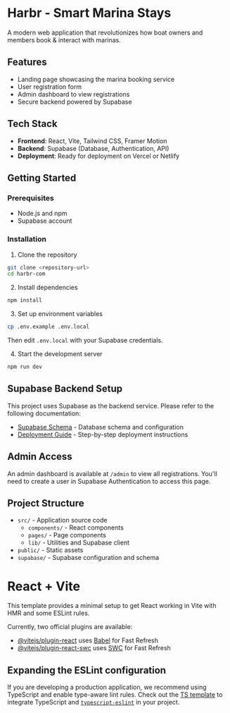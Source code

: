 # Harbr - Smart Marina Stays

A modern web application that revolutionizes how boat owners and members book & interact with marinas.

## Features

- Landing page showcasing the marina booking service
- User registration form
- Admin dashboard to view registrations
- Secure backend powered by Supabase

## Tech Stack

- **Frontend**: React, Vite, Tailwind CSS, Framer Motion
- **Backend**: Supabase (Database, Authentication, API)
- **Deployment**: Ready for deployment on Vercel or Netlify

## Getting Started

### Prerequisites

- Node.js and npm
- Supabase account

### Installation

1. Clone the repository
```bash
git clone <repository-url>
cd harbr-com
```

2. Install dependencies
```bash
npm install
```

3. Set up environment variables
```bash
cp .env.example .env.local
```
Then edit `.env.local` with your Supabase credentials.

4. Start the development server
```bash
npm run dev
```

## Supabase Backend Setup

This project uses Supabase as the backend service. Please refer to the following documentation:

- [Supabase Schema](./supabase/README.md) - Database schema and configuration
- [Deployment Guide](./DEPLOYMENT.md) - Step-by-step deployment instructions

## Admin Access

An admin dashboard is available at `/admin` to view all registrations.
You'll need to create a user in Supabase Authentication to access this page.

## Project Structure

- `src/` - Application source code
  - `components/` - React components
  - `pages/` - Page components
  - `lib/` - Utilities and Supabase client
- `public/` - Static assets
- `supabase/` - Supabase configuration and schema

# React + Vite

This template provides a minimal setup to get React working in Vite with HMR and some ESLint rules.

Currently, two official plugins are available:

- [@vitejs/plugin-react](https://github.com/vitejs/vite-plugin-react/blob/main/packages/plugin-react/README.md) uses [Babel](https://babeljs.io/) for Fast Refresh
- [@vitejs/plugin-react-swc](https://github.com/vitejs/vite-plugin-react-swc) uses [SWC](https://swc.rs/) for Fast Refresh

## Expanding the ESLint configuration

If you are developing a production application, we recommend using TypeScript and enable type-aware lint rules. Check out the [TS template](https://github.com/vitejs/vite/tree/main/packages/create-vite/template-react-ts) to integrate TypeScript and [`typescript-eslint`](https://typescript-eslint.io) in your project.
